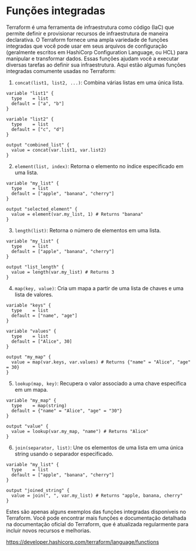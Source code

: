 # Funções integradas

Terraform é uma ferramenta de infraestrutura como código (IaC) que permite definir e provisionar recursos de infraestrutura de maneira declarativa. O Terraform fornece uma ampla variedade de funções integradas que você pode usar em seus arquivos de configuração (geralmente escritos em HashiCorp Configuration Language, ou HCL) para manipular e transformar dados. Essas funções ajudam você a executar diversas tarefas ao definir sua infraestrutura. Aqui estão algumas funções integradas comumente usadas no Terraform:

1. `concat(list1, list2, ...)`: Combina várias listas em uma única lista.

```hcl
variable "list1" {
  type    = list
  default = ["a", "b"]
}

variable "list2" {
  type    = list
  default = ["c", "d"]
}

output "combined_list" {
  value = concat(var.list1, var.list2)
}
```

2. `element(list, index)`: Retorna o elemento no índice especificado em uma lista.

```hcl
variable "my_list" {
  type    = list
  default = ["apple", "banana", "cherry"]
}

output "selected_element" {
  value = element(var.my_list, 1) # Returns "banana"
}
```

3. `length(list)`: Retorna o número de elementos em uma lista.

```hcl
variable "my_list" {
  type    = list
  default = ["apple", "banana", "cherry"]
}

output "list_length" {
  value = length(var.my_list) # Returns 3
}
```

4. `map(key, value)`: Cria um mapa a partir de uma lista de chaves e uma lista de valores.

```hcl
variable "keys" {
  type    = list
  default = ["name", "age"]
}

variable "values" {
  type    = list
  default = ["Alice", 30]
}

output "my_map" {
  value = map(var.keys, var.values) # Returns {"name" = "Alice", "age" = 30}
}
```

5. `lookup(map, key)`: Recupera o valor associado a uma chave específica em um mapa.

```hcl
variable "my_map" {
  type    = map(string)
  default = {"name" = "Alice", "age" = "30"}
}

output "value" {
  value = lookup(var.my_map, "name") # Returns "Alice"
}
```
6. `join(separator, list)`: Une os elementos de uma lista em uma única string usando o separador especificado.

```hcl
variable "my_list" {
  type    = list
  default = ["apple", "banana", "cherry"]
}

output "joined_string" {
  value = join(", ", var.my_list) # Returns "apple, banana, cherry"
}
```

Estes são apenas alguns exemplos das funções integradas disponíveis no Terraform. Você pode encontrar mais funções e documentação detalhada na documentação oficial do Terraform, que é atualizada regularmente para incluir novos recursos e melhorias.

https://developer.hashicorp.com/terraform/language/functions
